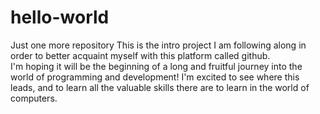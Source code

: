 # hello-world
Just one more repository
This is the intro project I am following along in order to better acquaint myself with this platform called github.  
I'm hoping it will be the beginning of a long and fruitful journey into the world of programming and development!
I'm excited to see where this leads, and to learn all the valuable skills there are to learn in the world of computers.  
